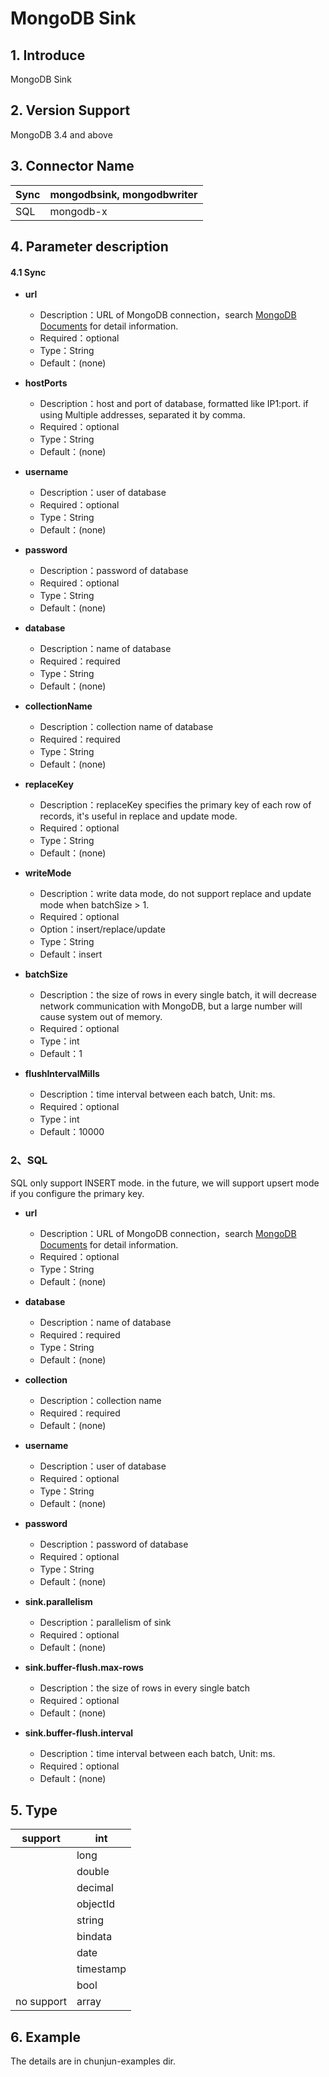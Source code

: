 # MongoDB Sink
## 1. Introduce
MongoDB Sink

## 2. Version Support
MongoDB 3.4 and above


## 3. Connector Name
| Sync | mongodbsink, mongodbwriter |
| --- | --- |
| SQL | mongodb-x |



## 4. Parameter description
#### 4.1 Sync

- **url**
    - Description：URL of MongoDB connection，search [MongoDB Documents](https://docs.mongodb.com/manual/reference/connection-string/) for detail information.
    - Required：optional
    - Type：String
    - Default：(none)



- **hostPorts**
    - Description：host and port of database, formatted like IP1:port. if using Multiple addresses, separated it by comma.
    - Required：optional
    - Type：String
    - Default：(none)



- **username**
    - Description：user of database
    - Required：optional
    - Type：String
    - Default：(none)



- **password**
    - Description：password of database 
    - Required：optional
    - Type：String
    - Default：(none)



- **database**
    - Description：name of database
    - Required：required
    - Type：String
    - Default：(none)



- **collectionName**
    - Description：collection name of database
    - Required：required
    - Type：String
    - Default：(none)



- **replaceKey**
    - Description：replaceKey specifies the primary key of each row of records, it's useful in replace and update mode.
    - Required：optional
    - Type：String
    - Default：(none)



- **writeMode**
    - Description：write data mode, do not support replace and update mode when batchSize > 1.
    - Required：optional
    - Option：insert/replace/update
    - Type：String
    - Default：insert



- **batchSize**
    - Description：the size of rows in every single batch, it will decrease network communication with MongoDB, but a large number will cause system out of memory.
    - Required：optional
    - Type：int
    - Default：1
    
    
    
- **flushIntervalMills**
    - Description：time interval between each batch, Unit: ms.
    - Required：optional
    - Type：int
    - Default：10000
    
    
    
### 2、SQL
SQL only support INSERT mode. in the future, we will support upsert mode if you configure the primary key.

- **url**
    - Description：URL of MongoDB connection，search [MongoDB Documents](https://docs.mongodb.com/manual/reference/connection-string/) for detail information.
    - Required：optional
    - Type：String
    - Default：(none)
    
    
    
- **database**
    - Description：name of database
    - Required：required
    - Type：String
    - Default：(none)
    
    
    
- **collection**
    - Description：collection name
    - Required：required
    - Default：(none)
    
    
    
- **username**
    - Description：user of database
    - Required：optional
    - Type：String
    - Default：(none)



- **password**
    - Description：password of database 
    - Required：optional
    - Type：String
    - Default：(none)



- **sink.parallelism**
    - Description：parallelism of sink
    - Required：optional
    - Default：(none)
    
    
    
- **sink.buffer-flush.max-rows**
    - Description：the size of rows in every single batch
    - Required：optional
    - Default：(none)
    
    
    
- **sink.buffer-flush.interval**
    - Description：time interval between each batch, Unit: ms.
    - Required：optional
    - Default：(none)
    
    
    
## 5. Type
| support | int |
| --- | --- |
|  | long |
|  | double |
|  | decimal |
|  | objectId |
|  | string |
|  | bindata |
|  | date |
|  | timestamp |
|  | bool |
| no support | array |


## 6. Example
The details are in chunjun-examples dir.

